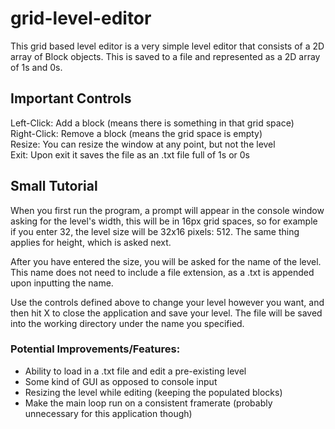 # grid-level-editor
This grid based level editor is a very simple level editor that consists of a 2D array of Block objects. This is saved to a file and represented as a 2D array of 1s and 0s. 

## Important Controls
Left-Click: Add a block (means there is something in that grid space)  
Right-Click: Remove a block (means the grid space is empty)  
Resize: You can resize the window at any point, but not the level  
Exit: Upon exit it saves the file as an .txt file full of 1s or 0s  

## Small Tutorial
When you first run the program, a prompt will appear in the console window asking for the level's width, this will be in
16px grid spaces, so for example if you enter 32, the level size will be 32x16 pixels: 512. The same thing applies for height, which is asked next.

After you have entered the size, you will be asked for the name of the level. This name does not need to include a file extension, as a .txt is appended upon inputting the name.

Use the controls defined above to change your level however you want, and then hit X to close the application and save your level. The file will be saved into the working directory under the name you specified.

### Potential Improvements/Features:
- Ability to load in a .txt file and edit a pre-existing level
- Some kind of GUI as opposed to console input
- Resizing the level while editing (keeping the populated blocks)
- Make the main loop run on a consistent framerate (probably unnecessary for this application though)
